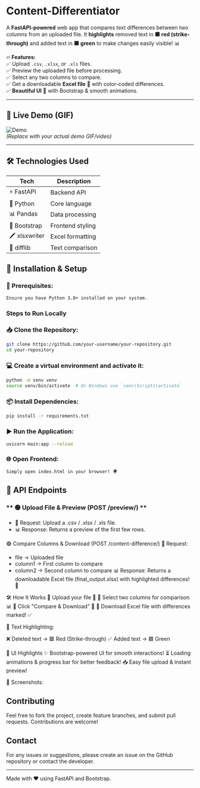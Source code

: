 # Content-Differentiator

A **FastAPI-powered** web app that compares text differences between two columns from an uploaded file. It **highlights** removed text in **🟥 red (strike-through)** and added text in **🟩 green** to make changes easily visible! 📊  

🔥 **Features:**  
✅ Upload `.csv`, `.xlsx`, or `.xls` files.  
✅ Preview the uploaded file before processing.  
✅ Select any two columns to compare.  
✅ Get a downloadable **Excel file** 📂 with color-coded differences.  
✅ **Beautiful UI** 🎨 with Bootstrap & smooth animations.  

---

## 🌟 Live Demo (GIF)  

![Demo](https://media.giphy.com/media/26AHONQ79FdWZhAI0/giphy.gif)  
*(Replace with your actual demo GIF/video)*  

---

## 🛠 Technologies Used  

| **Tech**   | **Description**  |
|------------|----------------|
| ⚡ FastAPI  | Backend API   |
| 🐍 Python  | Core language  |
| 📊 Pandas  | Data processing  |
| 🎨 Bootstrap  | Frontend styling  |
| 🖍 xlsxwriter  | Excel formatting  |
| 🔄 difflib  | Text comparison  |

## 🚀 Installation & Setup  

### **🔧 Prerequisites:** 
```bash
Ensure you have Python 3.8+ installed on your system.
```
### Steps to Run Locally
### **📥 Clone the Repository:**
   ```bash
   git clone https://github.com/your-username/your-repository.git
   cd your-repository
   ```
### 💻 Create a virtual environment and activate it: 
   ```bash
   python -m venv venv
   source venv/bin/activate  # On Windows use `venv\Scripts\activate`
   ```
   
### 📦 Install Dependencies:    
   ```bash
   pip install -r requirements.txt
   ```
### ▶ Run the Application: 
   ```bash
   uvicorn main:app --reload
   ```
### 🌐 Open Frontend:
```bash
Simply open index.html in your browser! 🌍
```

## 🔗 API Endpoints

### ** 🟢 Upload File & Preview (POST /preview/) ** 
* 📂 Request: Upload a .csv / .xlsx / .xls file.
* 📊 Response: Returns a preview of the first few rows.

🟢 Compare Columns & Download (POST /content-difference/)
📂 Request:
* file → Uploaded file
* column1 → First column to compare
* column2 → Second column to compare
📊 Response: Returns a downloadable Excel file (final_output.xlsx) with highlighted differences! 🎉

🛠 How It Works
🔹 Upload your file 📂
🔹 Select two columns for comparison 📊
🔹 Click "Compare & Download" 🚀
🔹 Download Excel file with differences marked! ✅

📌 Text Highlighting:

❌ Deleted text → 🟥 Red (Strike-through)
✅ Added text → 🟩 Green

🎨 UI Highlights
✨ Bootstrap-powered UI for smooth interactions!
⏳ Loading animations & progress bar for better feedback!
📥 Easy file upload & instant preview!

🔽 Screenshots:

## Contributing
Feel free to fork the project, create feature branches, and submit pull requests. Contributions are welcome!

## Contact
For any issues or suggestions, please create an issue on the GitHub repository or contact the developer.

---
Made with ❤️ using FastAPI and Bootstrap.


